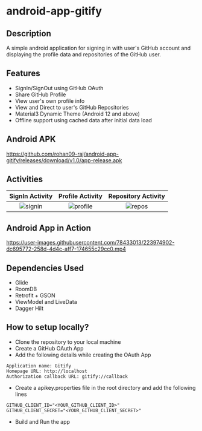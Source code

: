 # android-app-gitify

## Description
A simple android application for signing in with user's GitHub account and displaying the profile data and repositories of the GitHub user.

## Features
- SignIn/SignOut using GitHub OAuth
- Share GitHub Profile
- View user's own profile info
- View and Direct to user's GitHub Repositories
- Material3 Dynamic Theme (Android 12 and above)
- Offline support using cached data after initial data load 

## Android APK
https://github.com/rohan09-raj/android-app-gitify/releases/download/v1.0/app-release.apk

## Activities
 SignIn Activity | Profile Activity | Repository Activity      
:-------------------------:|:-------------------------:|:-------------------------:
![signin](https://user-images.githubusercontent.com/78433013/223970556-dcb527a2-3a81-420f-8418-82bafe9965f6.png) | ![profile](https://user-images.githubusercontent.com/78433013/223970566-863a566c-6d69-44f5-97f3-c8470e696107.png) | ![repos](https://user-images.githubusercontent.com/78433013/223970571-7f1f39af-bc4e-4834-880d-0eb80580ea94.png)

## Android App in Action
https://user-images.githubusercontent.com/78433013/223974902-dc695772-258d-4d4c-aff7-174655c29cc0.mp4

## Dependencies Used
- Glide
- RoomDB
- Retrofit + GSON
- ViewModel and LiveData
- Dagger Hilt

## How to setup locally?
- Clone the repository to your local machine
- Create a GitHub OAuth App
- Add the following details while creating the OAuth App
```
Application name: Gitify
Homepage URL: http://localhost
Authorization callback URL: gitify://callback
```
- Create a apikey.properties file in the root directory and add the following lines
```
GITHUB_CLIENT_ID="<YOUR_GITHUB_CLIENT_ID>"
GITHUB_CLIENT_SECRET="<YOUR_GITHUB_CLIENT_SECRET>"
```
- Build and Run the app
